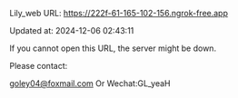Lily_web URL: https://222f-61-165-102-156.ngrok-free.app

Updated at: 2024-12-06 02:43:11

If you cannot open this URL, the server might be down.

Please contact: 

goley04@foxmail.com Or Wechat:GL_yeaH